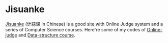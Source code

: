 # Jisuanke

[Jisuanke] (计蒜课 in Chinese) is a good site with Online Judge system and a series of Computer Science courses.
Here're some of my codes of [Online-judge] and [Data-structure course].

  [Jisuanke]: https://www.jisuanke.com/
  [Online-judge]: https://nanti.jisuanke.com/
  [Data-structure course]: https://www.jisuanke.com/course/411?view=syllabus
